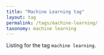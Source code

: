 ```yaml
---
title: "Machine Learning tag"
layout: tag
permalink: /tags/machine-learning/
taxonomy: machine learning
---
```


Listing for the tag `machine learning`.
